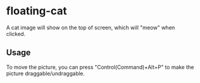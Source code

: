 # floating-cat
A cat image will show on the top of screen, which will "meow" when clicked.

## Usage
To move the picture, you can press "Control(Command)+Alt+P" to make the picture draggable/undraggable.
